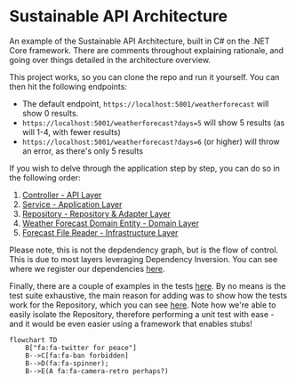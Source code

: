 # Sustainable API Architecture

An example of the Sustainable API Architecture, built in C# on the .NET Core framework. There are comments throughout explaining rationale, and going over things detailed in the architecture overview.

This project works, so you can clone the repo and run it yourself. You can then hit the following endpoints:

- The default endpoint, `https://localhost:5001/weatherforecast` will show 0 results.
- `https://localhost:5001/weatherforecast?days=5` will show 5 results (as will 1-4, with fewer results)
- `https://localhost:5001/weatherforecast?days=6` (or higher) will throw an error, as there's only 5 results

If you wish to delve through the application step by step, you can do so in the following order:

1. [Controller - API Layer](https://github.com/apeacock1991/sustainable-api-architecture/blob/main/sustainable-api-architecture/Controllers/WeatherForecastController.cs)
2. [Service - Application Layer](https://github.com/apeacock1991/sustainable-api-architecture/blob/main/sustainable-api-architecture/Services/RetrieveForecast.cs)
3. [Repository - Repository & Adapter Layer](https://github.com/apeacock1991/sustainable-api-architecture/blob/main/sustainable-api-architecture/Repositories/ForecastRepository.cs)
4. [Weather Forecast Domain Entity - Domain Layer](https://github.com/apeacock1991/sustainable-api-architecture/blob/main/sustainable-api-architecture/Models/WeatherForecast.cs)
5. [Forecast File Reader - Infrastructure Layer](https://github.com/apeacock1991/sustainable-api-architecture/blob/main/sustainable-api-architecture/Infrastructure/ForecastFileReader.cs)

Please note, this is not the depdendency graph, but is the flow of control. This is due to most layers leveraging Dependency Inversion. You can see where we register our dependencies [here](https://github.com/apeacock1991/sustainable-api-architecture/blob/main/sustainable-api-architecture/Startup.cs#L26).

Finally, there are a couple of examples in the tests [here](https://github.com/apeacock1991/sustainable-api-architecture/tree/main/sustainable-api-architecture-tests). By no means is the test suite exhaustive, the main reason for adding was to show how the tests work for the Repository, which you can see [here](https://github.com/apeacock1991/sustainable-api-architecture/blob/main/sustainable-api-architecture-tests/Repositories/ForecastRepositoryTests.cs). Note how we're able to easily isolate the Repository, therefore performing a unit test with ease - and it would be even easier using a framework that enables stubs!

```mermaid
flowchart TD
    B["fa:fa-twitter for peace"]
    B-->C[fa:fa-ban forbidden]
    B-->D(fa:fa-spinner);
    B-->E(A fa:fa-camera-retro perhaps?)
```
